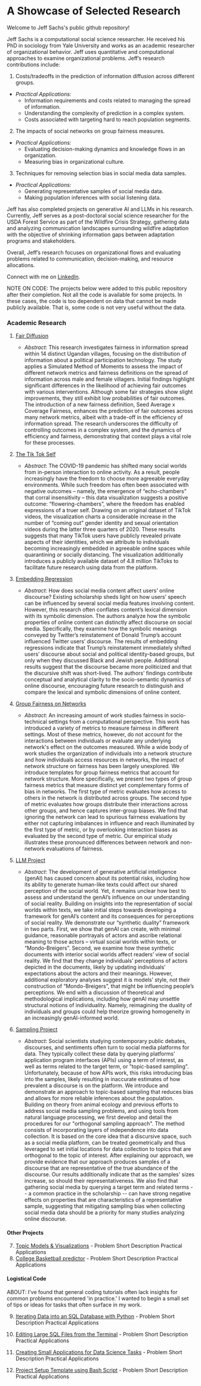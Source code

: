 # A Showcase of Selected Research 

Welcome to Jeff Sachs's public github repository! 

Jeff Sachs is a computational social science researcher. He received his PhD in sociology from Yale University and works as an academic researcher of organizational behavior. Jeff uses quantitative and computational approaches to examine organizational problems. Jeff’s research contributions include: 

 1. Costs/tradeoffs in the prediction of information diffusion across different groups.
   * _Practical Applications:_
        - Information requirements and costs related to managing the spread of information.
        - Understanding the complexity of prediction in a complex system.
        - Costs associated with targeting hard to reach population segments.
    
 2. The impacts of social networks on group fairness measures.
   * _Practical Applications:_ 
        - Evaluating decision-making dynamics and knowledge flows in an organization.
        - Measuring bias in organizational culture.
    
 3. Techniques for removing selection bias in social media data samples.
   * _Practical Applications:_ 
        - Generating representative samples of social media data. 
        - Making population inferences with social listening data. 

Jeff has also completed projects on generative AI and LLMs in his research. Currently, Jeff serves as a post-doctoral social science researcher for the USDA Forest Service as part of the Wildfire Crisis Strategy, gathering data and analyzing communication landscapes surrounding wildfire adaptation with the objective of shrinking information gaps between adaptation programs and stakeholders. 

Overall, Jeff’s research focuses on organizational flows and evaluating problems related to communication, decision-making, and resource allocations.

Connect with me on [LinkedIn](https://www.linkedin.com/in/jeffrey-sachs/).


NOTE ON CODE:
The projects below were added to this public repository after their completion. Not all the code is available for some projects. In these cases, the code is too dependent on data that cannot be made publicly available. That is, some code is not very useful without the data.


### Academic Research 

1. [Fair Diffusion](https://github.com/jsachs802/research_overview/blob/main/fair_diffusion/fair_diff_readme.md)
   - _Abstract_:
   This research investigates fairness in information spread within 14 distinct Ugandan villages, focusing on
   the distribution of information about a political participation technology. The study applies a Simulated
   Method of Moments to assess the impact of different network metrics and fairness definitions on the
   spread of information across male and female villagers. Initial findings highlight significant differences
   in the likelihood of achieving fair outcomes with various interventions. Although some fair strategies
   show slight improvements, they still exhibit low probabilities of fair outcomes. The introduction of a
   new fairness definition, Seed Average x Coverage Fairness, enhances the prediction of fair outcomes
   across many network metrics, albeit with a trade-off in the efficiency of information spread. The research
   underscores the difficulty of controlling outcomes in a complex system, and the dynamics of efficiency
   and fairness, demonstrating that context plays a vital role for these processes. 

3. [The Tik Tok Self](https://github.com/jsachs802/research_overview/blob/main/tiktokself/tiktok_readme.md)
   - _Abstract_: The COVID-19 pandemic has shifted many social worlds from in-person interaction to online activity. As a result, people increasingly have the freedom to choose more agreeable everyday environments. While 
   such freedom has often been associated with negative outcomes – namely, the emergence of “echo-chambers” that corral insensitivity – this data visualization suggests a positive outcome: “flowering-chambers”, where the 
   freedom has enabled expressions of a truer self. Drawing on an original dataset of TikTok videos, the visualization charts a considerable increase in the number of “coming out” gender identity and sexual orientation 
   videos during the latter three quarters of 2020. These results suggests that many TikTok users have publicly revealed private aspects of their identities, which we attribute to individuals becoming increasingly 
   embedded in agreeable online spaces while quarantining or socially distancing. The visualization additionally introduces a publicly available dataset of 4.8 million TikToks to facilitate future research using data 
   from the platform.

5. [Embedding Regression](https://github.com/jsachs802/research_overview/blob/main/embedding_reg/embed_reg_readme.md)
   - _Abstract_: How does social media content affect users’ online discourse? Existing scholarship sheds light on how users’ speech can be influenced by several social media features involving content. However, this 
   research often conflates content’s lexical dimension with its symbolic dimension. The authors analyze how the symbolic properties of online content can distinctly affect discourse on social media. Specifically, they 
examine how the symbolic meanings conveyed by Twitter’s reinstatement of Donald Trump’s account influenced Twitter users’ discourse. The results of embedding regressions indicate that Trump’s reinstatement immediately 
   shifted users’ discourse about social and political identity-based groups, but only when they discussed Black and Jewish people. Additional results suggest that the discourse became more politicized and that the 
 discursive shift was short-lived. The authors’ findings contribute conceptual and analytical clarity to the socio-semantic dynamics of online discourse, encouraging future research to distinguish and compare the 
   lexical and symbolic dimensions of online content. 
  
6. [Group Fairness on Networks](https://github.com/jsachs802/research_overview/blob/main/group_fairness/group_fairness.md)
   - _Abstract_: An increasing amount of work studies fairness in socio-technical settings from a computational perspective. This work has introduced a variety of metrics to measure fairness in different settings. Most of these metrics, however, do not account for the interactions between individuals or evaluate any underlying network's effect on the outcomes measured. While a wide body of work studies the organization of individuals into a network structure and how individuals access resources in networks, the impact of network structure on fairness has been largely unexplored.
We introduce templates for group fairness metrics that account for network structure. More specifically, we present two types of group fairness metrics that measure distinct yet complementary forms of bias in networks. The first type of metric evaluates how access to others in the network is distributed across groups. The second type of metric evaluates how groups distribute their interactions across other groups, and hence captures inter-group biases. We find that ignoring the network can lead to spurious fairness evaluations by either not capturing imbalances in influence and reach illuminated by the first type of metric, or by overlooking interaction biases as evaluated by the second type of metric. Our empirical study illustrates these pronounced differences between network and non-network evaluations of fairness.
  
8. [LLM Project](https://github.com/jsachs802/research_overview/blob/main/llm_duality/llm_duality_readme.md)
   - _Abstract_: The development of generative artificial intelligence (genAI) has caused concern about its potential risks, including how its ability to generate human-like texts could affect our shared perception of the social world. Yet, it remains unclear how best to assess and understand the genAI’s influence on our understanding of social reality. Building on insights into the representation of social worlds within texts, we take initial steps towards developing a framework for genAI’s content and its consequences for perceptions of social reality. We demonstrate our “synthetic duality” framework in two parts. First, we show that genAI can create, with minimal guidance, reasonable portrayals of actors and ascribe relational meaning to those actors – virtual social worlds within texts, or “Mondo-Breigers”. Second, we examine how these synthetic documents with interior social worlds affect readers’ view of social reality. We find that they change individuals’ perceptions of actors depicted in the documents, likely by updating individuals’ expectations about the actors and their meanings. However, additional exploratory analyses suggest it is models’ style, not their construction of “Mondo-Breigers”, that might be influencing people’s perceptions. We end with a discussion of theoretical and methodological implications, including how genAI may unsettle structural notions of individuality. Namely, reimagining the duality of individuals and groups could help theorize growing homogeneity in an increasingly genAI-informed world.

12. [Sampling Project](https://github.com/jsachs802/research_overview/blob/main/orthogonal_sampling/orthogonal_readme.md)
    - _Abstract_: Social scientists studying contemporary public debates, discourses, and
sentiments often turn to social media platforms for data. They typically
collect these data by querying platforms' application program interfaces
(APIs) using a term of interest, as well as terms related to the target
term, or "topic-based sampling". Unfortunately, because of how APIs
work, this risks introducing bias into the samples, likely resulting in
inaccurate estimates of how prevalent a discourse is on the platform. We
introduce and demonstrate an approach to topic-based sampling that
reduces bias and allows for more reliable inferences about the
population. Building on theory from animal ecology and previous efforts
to address social media sampling problems, and using tools from natural
language processing, we first develop and detail the procedures for our
"orthogonal sampling approach". The method consists of incorporating
layers of independence into data collection. It is based on the core idea
that a discursive space, such as a social media platform, can be treated
geometrically and thus leveraged to set initial locations for data
collection to topics that are orthogonal to the topic of interest. After
explaining our approach, we provide evidence that our approach
produces samples of a discourse that are representative of the true
abundance of the discourse. Our results additionally indicate that as the
samples' sizes increase, so should their representativeness. We also find
that gathering social media by querying a target term and related terms
-- a common practice in the scholarship -- can have strong negative
effects on properties that are characteristics of a representative sample,
suggesting that mitigating sampling bias when collecting social media
data should be a priority for many studies analyzing online discourse.

#### Other Projects 
7. [Topic Models & Visualizations](https://github.com/jsachs802/research_overview/blob/main/bert_modeling/bert_model.md) - Problem
   Short Description
   Practical Applications
8. [College Basketball predictor](https://github.com/jsachs802/research_overview/blob/main/orthogonal_sampling/orthogonal_readme.md) - Problem
   Short Description
   Practical Applications

#### Logistical Code

ABOUT: I've found that general coding tutorials often lack insights for common problems encountered 'in practice.' I wanted to begin a small set of tips or ideas for tasks that often surface in my work.

9. [Iterating Data into an SQL Database with Python](https://github.com/jsachs802/research_overview/blob/main/orthogonal_sampling/orthogonal_readme.md) - Problem
   Short Description
   Practical Applications

10. [Editing Large SQL Files from the Terminal](https://github.com/jsachs802/research_overview/blob/main/orthogonal_sampling/orthogonal_readme.md) - Problem
   Short Description
   Practical Applications

11. [Creating Small Applications for Data Science Tasks](https://github.com/jsachs802/research_overview/blob/main/orthogonal_sampling/orthogonal_readme.md) - Problem
   Short Description
   Practical Applications

12. [Project Setup Template using Bash Script](https://github.com/jsachs802/research_overview/blob/main/orthogonal_sampling/orthogonal_readme.md) - Problem
   Short Description
   Practical Applications





